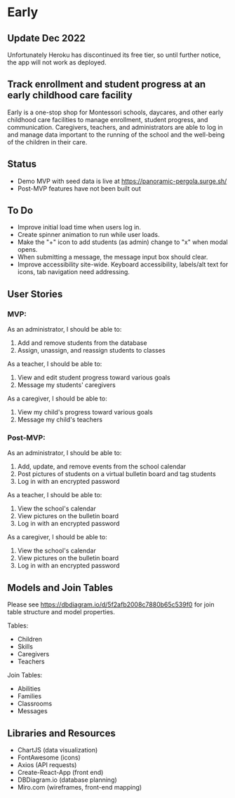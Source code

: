 # Early

## Update Dec 2022
Unfortunately Heroku has discontinued its free tier, so until further notice, the app will not work as deployed.

## Track enrollment and student progress at an early childhood care facility

Early is a one-stop shop for Montessori schools, daycares, and other early childhood care facilities to manage enrollment, student progress, and communication. Caregivers, teachers, and administrators are able to log in and manage data important to the running of the school and the well-being of the children in their care.

## Status

- Demo MVP with seed data is live at https://panoramic-pergola.surge.sh/
- Post-MVP features have not been built out

## To Do

- Improve initial load time when users log in.
- Create spinner animation to run while user loads.
- Make the "+" icon to add students (as admin) change to "x" when modal opens.
- When submitting a message, the message input box should clear.
- Improve accessibility site-wide. Keyboard accessibility, labels/alt text for icons, tab navigation need addressing.

## User Stories

### MVP:

As an administrator, I should be able to:
1. Add and remove students from the database
2. Assign, unassign, and reassign students to classes

As a teacher, I should be able to:
1. View and edit student progress toward various goals
2. Message my students' caregivers

As a caregiver, I should be able to:
1. View my child's progress toward various goals
2. Message my child's teachers

### Post-MVP:

As an administrator, I should be able to:
1. Add, update, and remove events from the school calendar
2. Post pictures of students on a virtual bulletin board and tag students
3. Log in with an encrypted password

As a teacher, I should be able to:
1. View the school's calendar
2. View pictures on the bulletin board
3. Log in with an encrypted password


As a caregiver, I should be able to:
1. View the school's calendar
2. View pictures on the bulletin board
3. Log in with an encrypted password

## Models and Join Tables
Please see https://dbdiagram.io/d/5f2afb2008c7880b65c539f0 for join table structure and model properties.

Tables:
- Children
- Skills
- Caregivers
- Teachers

Join Tables:
- Abilities
- Families
- Classrooms
- Messages

## Libraries and Resources
- ChartJS (data visualization)
- FontAwesome (icons)
- Axios (API requests)
- Create-React-App (front end)
- DBDiagram.io (database planning)
- Miro.com (wireframes, front-end mapping)
